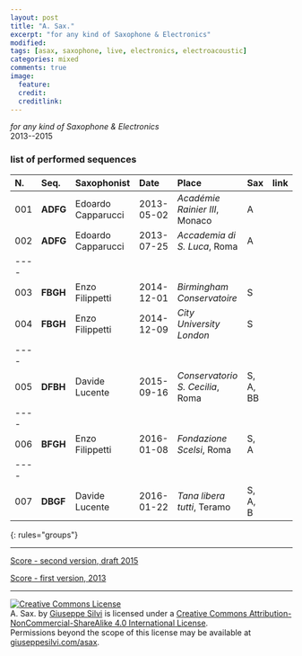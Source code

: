 ```yaml
---
layout: post
title: "A. Sax."
excerpt: "for any kind of Saxophone & Electronics"
modified:
tags: [asax, saxophone, live, electronics, electroacoustic]
categories: mixed
comments: true
image:
  feature:
  credit:
  creditlink:
---
```


*for any kind of Saxophone & Electronics*    
2013--2015

### list of performed sequences

| N.  | Seq.     | Saxophonist                | Date       | Place                            | Sax      | link |
|:----|:---------|:---------------------------|:-----------|:---------------------------------|:---------|:-----|
| 001 | **ADFG** | Edoardo Capparucci         | 2013-05-02 | *Académie Rainier III*,  Monaco  | A        |      |
| 002 | **ADFG** | Edoardo Capparucci         | 2013-07-25 | *Accademia di S. Luca*, Roma     | A        | <a href="https://soundcloud.com/giuseppe-silvi/a-sax-palazzo-carpegna-roma" target="_blank" title="Jump to SoundCloud"><i class="fa fa-link"></i> |
|----
| 003 | **FBGH** | Enzo Filippetti            | 2014-12-01 | *Birmingham Conservatoire*       | S        | |
| 004 | **FBGH** | Enzo Filippetti            | 2014-12-09 | *City University London*         | S        | |
|----
| 005 | **DFBH** | Davide Lucente             | 2015-09-16 | *Conservatorio S. Cecilia*, Roma | S, A, BB | <a href="https://www.youtube.com/embed/LA9oJingdc8" target="_blank" title="Jump to YouTube"><i class="fa fa-link"></i> |
|----
| 006 | **BFGH** | Enzo Filippetti            | 2016-01-08 | *Fondazione Scelsi*, Roma        | S, A     | |
|----
| 007 | **DBGF** | Davide Lucente             | 2016-01-22 | *Tana libera tutti*, Teramo      | S, A, B  | |
{: rules="groups"}

---

[Score - second version, draft 2015](https://www.academia.edu/17588318/A._SAX._-_Matita_v2015)

<!-- <h3 class="link-post"><a href="https://www.academia.edu/s/54c4ecd0c4?source=link" target="_blank" title="Score - second version, draft 2015">Score - second version, draft 2015</a><a href="https://www.academia.edu/s/54c4ecd0c4?source=link" target="_blank" title="Score - second version, draft 2015"><i class="fa fa-link"></i></a></h3> -->

[Score - first version, 2013](https://www.academia.edu/4637680/A._SAX._saxophone_and_electronics_-_SCORE_2013)

<!-- <h3 class="link-post"><a href="https://www.academia.edu/4637680/A._SAX._saxophone_and_electronics_-_SCORE_2013" target="_blank" title="Score - first version, 2013">Score - first version, 2013</a><a href="https://www.academia.edu/4637680/A._SAX._saxophone_and_electronics_-_SCORE_2013" target="_blank" title="Score - first version, 2013"><i class="fa fa-link"></i></a></h3> -->

---

<a rel="license" href="http://creativecommons.org/licenses/by-nc-sa/4.0/"><img alt="Creative Commons License" style="border-width:0" src="https://i.creativecommons.org/l/by-nc-sa/4.0/80x15.png" /></a><br /><span xmlns:dct="http://purl.org/dc/terms/" property="dct:title">A. Sax.</span> by <a xmlns:cc="http://creativecommons.org/ns#" href="giuseppesilvi.com/asax" property="cc:attributionName" rel="cc:attributionURL">Giuseppe Silvi</a> is licensed under a <a rel="license" href="http://creativecommons.org/licenses/by-nc-sa/4.0/">Creative Commons Attribution-NonCommercial-ShareAlike 4.0 International License</a>.<br />Permissions beyond the scope of this license may be available at <a xmlns:cc="http://creativecommons.org/ns#" href="giuseppesilvi.com/asax" rel="cc:morePermissions">giuseppesilvi.com/asax</a>.
